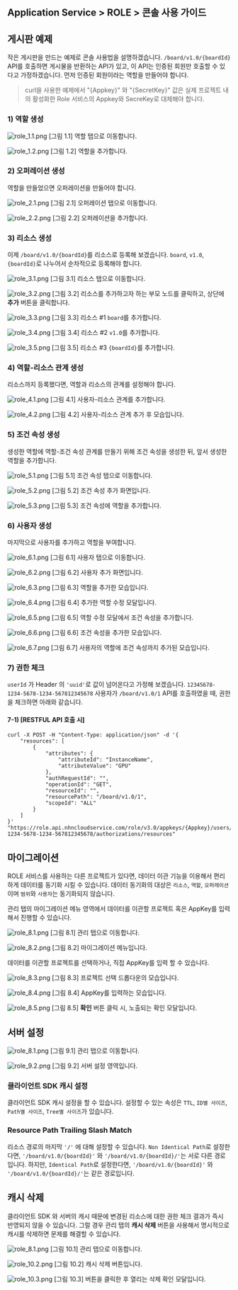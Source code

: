 ## Application Service > ROLE > 콘솔 사용 가이드

## 게시판 예제

작은 게시판을 만드는 예제로 콘솔 사용법을 설명하겠습니다.
`/board/v1.0/{boardId}` API를 호출하면 게시물을 반환하는 API가 있고, 이 API는 인증된 회원만 호출할 수 있다고 가정하겠습니다.
먼저 인증된 회원이라는 역할을 만들어야 합니다.

> curl을 사용한 예제에서 "\{Appkey}" 와 "\{SecretKey}" 값은 실제 프로젝트 내의 활성화한 Role 서비스의 Appkey와 SecreKey로 대체해야 합니다.

### 1) 역할 생성

![role_1.1.png](http://static.toastoven.net/prod_role/role_1.1.png)
[그림 1.1] 역할 탭으로 이동합니다.

![role_1.2.png](http://static.toastoven.net/prod_role/role_1.2.png)
[그림 1.2] 역할을 추가합니다.

### 2) 오퍼레이션 생성

역할을 만들었으면 오퍼레이션을 만들어야 합니다.

![role_2.1.png](http://static.toastoven.net/prod_role/role_2.1.png)
[그림 2.1] 오퍼레이션 탭으로 이동합니다.

![role_2.2.png](http://static.toastoven.net/prod_role/role_2.2.png)
[그림 2.2] 오퍼레이션을 추가합니다.

### 3) 리소스 생성

이제 `/board/v1.0/{boardId}`를 리소스로 등록해 보겠습니다.
`board`, `v1.0`, `{boardId}`로 나누어서 순차적으로 등록해야 합니다.

![role_3.1.png](http://static.toastoven.net/prod_role/role_3.1.png)
[그림 3.1] 리소스 탭으로 이동합니다.

![role_3.2.png](http://static.toastoven.net/prod_role/role_3.2.png)
[그림 3.2] 리소스를 추가하고자 하는 부모 노드를 클릭하고, 상단에 **추가** 버튼을 클릭합니다.

![role_3.3.png](http://static.toastoven.net/prod_role/role_3.3.png)
[그림 3.3] 리소스 #1 `board`를 추가합니다.

![role_3.4.png](http://static.toastoven.net/prod_role/role_3.4.png)
[그림 3.4] 리소스 #2 `v1.0`를 추가합니다.

![role_3.5.png](http://static.toastoven.net/prod_role/role_3.5.png)
[그림 3.5] 리소스 #3 `{boardId}`를 추가합니다.

### 4) 역할-리소스 관계 생성

리소스까지 등록했다면, 역할과 리소스의 관계를 설정해야 합니다.

![role_4.1.png](http://static.toastoven.net/prod_role/role_4.1.png)
[그림 4.1] 사용자-리소스 관계를 추가합니다.

![role_4.2.png](http://static.toastoven.net/prod_role/role_4.2.png)
[그림 4.2] 사용자-리소스 관계 추가 후 모습입니다.

### 5) 조건 속성 생성

생성한 역할에 역할-조건 속성 관계를 만들기 위해 조건 속성을 생성한 뒤, 앞서 생성한 역할을 추가합니다.

![role_5.1.png](http://static.toastoven.net/prod_role/role_5.1.png)
[그림 5.1] 조건 속성 탭으로 이동합니다.

![role_5.2.png](http://static.toastoven.net/prod_role/role_5.2.png)
[그림 5.2] 조건 속성 추가 화면입니다.

![role_5.3.png](http://static.toastoven.net/prod_role/role_5.3.png)
[그림 5.3] 조건 속성에 역할을 추가합니다.

### 6) 사용자 생성

마지막으로 사용자를 추가하고 역할을 부여합니다.

![role_6.1.png](http://static.toastoven.net/prod_role/role_6.1.png)
[그림 6.1] 사용자 탭으로 이동합니다.

![role_6.2.png](http://static.toastoven.net/prod_role/role_6.2.png)
[그림 6.2] 사용자 추가 화면입니다.

![role_6.3.png](http://static.toastoven.net/prod_role/role_6.3.png)
[그림 6.3] 역할을 추가한 모습입니다.

![role_6.4.png](http://static.toastoven.net/prod_role/role_6.4.png)
[그림 6.4] 추가한 역할 수정 모달입니다.

![role_6.5.png](http://static.toastoven.net/prod_role/role_6.5.png)
[그림 6.5] 역할 수정 모달에서 조건 속성을 추가합니다.

![role_6.6.png](http://static.toastoven.net/prod_role/role_6.6.png)
[그림 6.6] 조건 속성을 추가한 모습입니다.

![role_6.7.png](http://static.toastoven.net/prod_role/role_6.7.png)
[그림 6.7] 사용자의 역할에 조건 속성까지 추가된 모습입니다.

### 7) 권한 체크

`userId` 가 Header 의 `'uuid'`로 값이 넘어온다고 가정해 보겠습니다.
`12345678-1234-5678-1234-567812345678` 사용자가 `/board/v1.0/1` API를 호출하였을 때, 권한을 체크하면 아래와 같습니다.

#### 7-1) [RESTFUL API 호출 시]

```shell
curl -X POST -H "Content-Type: application/json" -d '{
    "resources": [
        {
            "attributes": {
                "attributeId": "InstanceName",
                "attributeValue": "GPU"
            },
            "authRequestId": "",
            "operationId": "GET",
            "resourceId": "",
            "resourcePath": "/board/v1.0/1",
            "scopeId": "ALL"
        }
    ]
}' "https://role.api.nhncloudservice.com/role/v3.0/appkeys/{Appkey}/users/12345678-1234-5678-1234-567812345678/authorizations/resources"
```

## 마이그레이션

ROLE 서비스를 사용하는 다른 프로젝트가 있다면, 데이터 이관 기능을 이용해서 편리하게 데이터를 동기화 시킬 수 있습니다.
데이터 동기화의 대상은 `리소스`, `역할`, `오퍼레이션`이며 `범위`와 `사용자`는 동기화되지 않습니다.

관리 탭의 마이그레이션 메뉴 영역에서 데이터를 이관할 프로젝트 혹은 AppKey를 입력해서 진행할 수 있습니다.

![role_8.1.png](http://static.toastoven.net/prod_role/role_8.1.png)
[그림 8.1] 관리 탭으로 이동합니다.

![role_8.2.png](http://static.toastoven.net/prod_role/role_8.2.png)
[그림 8.2] 마이그레이션 메뉴입니다.

데이터를 이관할 프로젝트를 선택하거나, 직접 AppKey를 입력 할 수 있습니다.

![role_8.3.png](http://static.toastoven.net/prod_role/role_8.3.png)
[그림 8.3] 프로젝트 선택 드롭다운의 모습입니다.

![role_8.4.png](http://static.toastoven.net/prod_role/role_8.4.png)
[그림 8.4] AppKey를 입력하는 모습입니다.

![role_8.5.png](http://static.toastoven.net/prod_role/role_8.5.png)
[그림 8.5] **확인** 버튼 클릭 시, 노출되는 확인 모달입니다.

## 서버 설정

![role_8.1.png](http://static.toastoven.net/prod_role/role_8.1.png)
[그림 9.1] 관리 탭으로 이동합니다.

![role_9.2.png](http://static.toastoven.net/prod_role/role_9.2.png)
[그림 9.2] 서버 설정 영역입니다.

### 클라이언트 SDK 캐시 설정

클라이언트 SDK 캐시 설정을 할 수 있습니다.
설정할 수 있는 속성은 `TTL`, `ID별 사이즈`, `Path별 사이즈`, `Tree별 사이즈`가 있습니다.

### Resource Path Trailing Slash Match

리소스 경로의 마지막 `'/'` 에 대해 설정할 수 있습니다.
`Non Identical Path`로 설정한다면, `'/board/v1.0/{boardId}'` 와 `'/board/v1.0/{boardId}/'`는 서로 다른 경로입니다.
하지만, `Identical Path`로 설정한다면, `'/board/v1.0/{boardId}'` 와 `'/board/v1.0/{boardId}/'`는 같은 경로입니다.

## 캐시 삭제

클라이언트 SDK 와 서버의 캐시 때문에 변경된 리소스에 대한 권한 체크 결과가 즉시 반영되지 않을 수 있습니다.
그럴 경우 관리 탭의 **캐시 삭제** 버튼을 사용해서 명시적으로 캐시를 삭제하면 문제를 해결할 수 있습니다.

![role_8.1.png](http://static.toastoven.net/prod_role/role_8.1.png)
[그림 10.1] 관리 탭으로 이동합니다.

![role_10.2.png](http://static.toastoven.net/prod_role/role_10.2.png)
[그림 10.2] 캐시 삭제 버튼입니다.

![role_10.3.png](http://static.toastoven.net/prod_role/role_10.3.png)
[그림 10.3] 버튼을 클릭한 후 열리는 삭제 확인 모달입니다.
